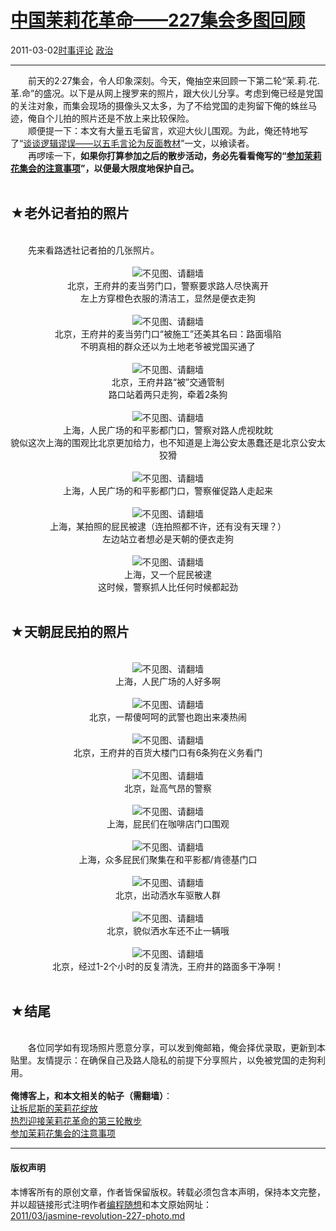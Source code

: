 <!DOCTYPE html>
<html xmlns="http://www.w3.org/1999/xhtml" xml:lang="zh-CN">
<head>
<meta http-equiv="Content-Type" content="text/html; charset=utf-8" />
<meta name="generator" content="Python script by program.think@gmail.com" />
<meta name="provider" content="program-think.blogspot.com" />
<link type="text/css" rel="stylesheet" href="../../css/program-think.css" />
<title>中国茉莉花革命——227集会多图回顾 - 编程随想的博客</title>
</head>
<body>
<div id="main" style="width:100%;">
<h1><a href="../../index.md" title="回到首页">中国茉莉花革命——227集会多图回顾</a></h1>
<div class="post-info"><span class="date-header">2011-03-02</span><a href="../../tags/E697B6E4BA8BE8AF84E8AEBA.md" class="tag">时事评论</a> <a href="../../tags/E694BFE6B2BB.md" class="tag">政治</a> </div>
<hr>
<div class="post">
&#12288;&#12288;前天的2·27集会，令人印象深刻。今天，俺抽空来回顾一下第二轮“茉.莉.花.革.命”的盛况。以下是从网上搜罗来的照片，跟大伙儿分享。考虑到俺已经是党国的关注对象，而集会现场的摄像头又太多，为了不给党国的走狗留下俺的蛛丝马迹，俺自个儿拍的照片还是不放上来比较保险。<br />&#12288;&#12288;顺便提一下：本文有大量五毛留言，欢迎大伙儿围观。为此，俺还特地写了“<a href="../../2011/03/logical-fallacies.md" target="_blank">谈谈逻辑谬误——以五毛言论为反面教材</a>”一文，以飨读者。<!--program-think--><br />&#12288;&#12288;再啰嗦一下，<b>如果你打算参加之后的散步活动，务必先看看俺写的“<a href="../../2011/03/jasmine-revolution-how-to.md">参加茉莉花集会的注意事项</a>”，以便最大限度地保护自己。</b><br /><br /><h2>★老外记者拍的照片</h2><br />&#12288;&#12288;先来看路透社记者拍的几张照片。<br /><br /><center><img src="../../images/2011/03/OgAAADlc5C16sD0Bj6H5y4jIhvZ_IlXFqQDJJj1RV9ZPNsk1pcDXvUbQIBcUv_dQRydHxlfjVVIs7yFlQQ0t7081kmUA15jOjET6c2TVzxp5reV--VQcrCQiFU3W" alt="不见图、请翻墙" /><br />北京，王府井的麦当劳门口，警察要求路人尽快离开<br />左上方穿橙色衣服的清洁工，显然是便衣走狗</center><br /><center><img src="../../images/2011/03/OgAAAI4sSAQQ_zSbJjYGyvUpeLogw1XH7hpP9mAQP2p-a5YRfw8kAtAG-DKXElLcBrTQsNocH5sbshV3ZaLIufu_qLAA15jOjJ0eZ3tG3oSTZNm1fOoNs61Hhh_C" alt="不见图、请翻墙" /><br />北京，王府井的麦当劳门口“被施工”还美其名曰：路面塌陷<br />不明真相的群众还以为土地老爷被党国买通了</center><br /><center><img src="../../images/2011/03/OAAAABt26SjAcvepDgo4GPn7PHTDozs3HwZ2sJ90EAcWF5jcJndWgqewFMZqmD3RHxfJgzzemCl9K-AckUbLeUg6xcsA15jOjAfq0dp-DKlSSBrL1pKul-p0Mq1v" alt="不见图、请翻墙" /><br />北京，王府井路“被”交通管制<br />路口站着两只走狗，牵着2条狗</center><br /><center><img src="../../images/2011/03/OAAAABHwEV7e2w4bbdhw7zoOmHW5duiKCSU5QP2OJ8ZYlXK0k3aXlmrDpqJ9MNhqc4ivdT7fbOTA-hHkNTbuhhjJPMIA15jOjJ-PdALwYll7CWAVMbhwQiAqb6Gm" alt="不见图、请翻墙" /><br />上海，人民广场的和平影都门口，警察对路人虎视眈眈<br />貌似这次上海的围观比北京更加给力，也不知道是上海公安太愚蠢还是北京公安太狡猾</center><br /><center><img src="../../images/2011/03/OAAAADMf6EHqcP96ZG0LzwBQMdwN8SnIKSgS6VJWZA_4rdh_2UJ3m0OCnB4cSShr9uQO61CFVPz6C9G4i6B7CgRff3oA15jOjLpnRvNew1y-1ZrTN8oG3ZZZQzOx" alt="不见图、请翻墙" /><br />上海，人民广场的和平影都门口，警察催促路人走起来</center><br /><center><img src="../../images/2011/03/OAAAAFR1XgZnG_8m0RjK75W95A5xse4UQu95fHipvjWxpDqy-jVuOJFOG9ikXdYaaN0E8ZE52ynPzxTxuCLqYMNSerYA15jOjJkeNUIWZd0qRgX8aCO_aseraUMA" alt="不见图、请翻墙" /><br />上海，某拍照的屁民被逮（连拍照都不许，还有没有天理？）<br />左边站立者想必是天朝的便衣走狗</center><br /><center><img src="../../images/2011/03/OAAAAF1Zf5K43hyYroERhveKJbSZpPYQhInwzGlr5u12pa5Nwe6gvNlKnk1LBn_V7suXiWA4EuTh4kGdvEfXC7--h8MA15jOjNAVyKI6Rk8L6xJudQRWPCZMKq-g" alt="不见图、请翻墙" /><br />上海，又一个屁民被逮<br />这时候，警察抓人比任何时候都起劲</center><br /><h2>★天朝屁民拍的照片</h2><br /><center><img src="../../images/2011/03/OAAAAEBu-KK6FPmNUsVf-JfLplZCiCmIU28gpFIDHXW9HaANlE5m-0c2iUx6Z1a_dlBiEo4kqlN0OI_EyEkqjtyEKCUA15jOjPXuEdCWe5ztl0PQZRKdk0uuV6Ov"  alt="不见图、请翻墙" /><br />上海，人民广场的人好多啊</center><br /><center><img src="../../images/2011/03/OAAAAMXK3GlR8PI4ex4NOeUmx3wvTcfrZ5NcqN396HnGfWkfl5mpG9-_XUvlv1KitinEYro-PpbHeqxJ2mx8wt5Fb0QA15jOjKVg6UBwx48DIiEFJjZeo90WDvfk" alt="不见图、请翻墙" /><br />北京，一帮傻呵呵的武警也跑出来凑热闹</center><br /><center><img src="../../images/2011/03/OAAAAJ9FOwgkbzkR9ycQRh2tjFhx57vOy9vlk9BjT_jDlWI9IxnWgHJtGJqdyDyraJmiRep3PqezcvhF8Q4ccejWxioA15jOjK85WD00LVgMo_c6KCNSJXf10TN2" alt="不见图、请翻墙" /><br />北京，王府井的百货大楼门口有6条狗在义务看门</center><br /><center><img src="../../images/2011/03/OAAAAO17eYpns27sqnATbfvVK_oKAnO7VgtvFbpi7vOcAnJbzOyPiIua21O1j7RHzMcEEYxECwMZ9i4zpzE6vsRv564A15jOjD1veyfNpwlQjyJEjbYS4YGUmj_k" alt="不见图、请翻墙" /><br />北京，趾高气昂的警察</center><br /><center><img src="../../images/2011/03/OgAAAFJsLISRvNxhv1idQEs_0BZ5E0aeWLY7xSCur5ja-Kdm8VRT0mYgApvrbw1lyJI_kK0ixBMmw2u6jAKXLCQ56c0A15jOjH-peW1zUMYHgzizNvmJTrjVMp5B" alt="不见图、请翻墙" /><br />上海，屁民们在咖啡店门口围观</center><br /><center><img src="../../images/2011/03/OgAAACgGr-7DJjlFRb99Cf_GwZ9x4XySHiue4Wc47F5HWwTX5eklvm4v0Uez1sajuolxDyd6ZK4Zmq1pzpTVxyRNTCQA15jOjOSfAP30akUkwCCl8e22eEEaSGAB" alt="不见图、请翻墙" /><br />上海，众多屁民们聚集在和平影都/肯德基门口</center><br /><center><img src="../../images/2011/03/OAAAAA1BrAbIiXdViaO_EAtccwwS8QUaIyOgexGzOXdqgZdrALdLG4Et4YVQJ3Cu1CZFK3HgX0wCvUFvgd01yTOWgU0A15jOjCGnzmrsjW1stEFppEW38T2QjjcZ" alt="不见图、请翻墙" /><br />北京，出动洒水车驱散人群</center><br /><center><img src="../../images/2011/03/OAAAAMT52p1iqH6tIhzfYbVO5dn661SZ7o-G-FHfz2ef9fspl4v1lVvr6McA_nJBBsPaIpFGicOQy-K4X2xG-g9TKWMA15jOjFIuUsNkW-aADCbBL1P-6y8nTBPM" alt="不见图、请翻墙" /><br />北京，貌似洒水车还不止一辆哦</center><br /><center><img src="../../images/2011/03/OAAAAIPT4le3qCIbP-6KGzlz-hwC1YsGeMiF8NuZ8hyoCOch2HBZ-sY9MUR-B8MMKRfkEnjqNlU4HH6V9ye3QcmFY_EA15jOjCE06Hsu59XQdLESuXM93bfuB9XH" alt="不见图、请翻墙" /><br />北京，经过1-2个小时的反复清洗，王府井的路面多干净啊！</center><br /><h2>★结尾</h2><br />&#12288;&#12288;各位同学如有现场照片愿意分享，可以发到俺邮箱，俺会择优录取，更新到本贴里。友情提示：在确保自己及路人隐私的前提下分享照片，以免被党国的走狗利用。<br /><br /><b>俺博客上，和本文相关的帖子（需翻墙）</b>：<br /><a href="../../2011/02/jasmine-revolution-227-notice.md">让拆尼斯的茉莉花绽放</a><br /><a href="../../2011/03/jasmine-revolution-306-notice.md">热烈迎接茉莉花革命的第三轮散步</a><br /><a href="../../2011/03/jasmine-revolution-how-to.md">参加茉莉花集会的注意事项</a><div class="blogger-post-footer">
</div>
<hr>
<div class="copyright">
<h4>版权声明</h4>
本博客所有的原创文章，作者皆保留版权。转载必须包含本声明，保持本文完整，并以超链接形式注明作者<a href="mailto:program.think@gmail.com">编程随想</a>和本文原始网址：<br>
<a href="2011/03/jasmine-revolution-227-photo.md">2011/03/jasmine-revolution-227-photo.md</a>
</div>
</div>
</body>
</html>
